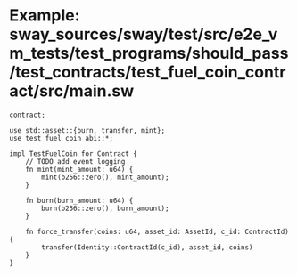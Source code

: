 # Example: sway_sources/sway/test/src/e2e_vm_tests/test_programs/should_pass/test_contracts/test_fuel_coin_contract/src/main.sw

```sway
contract;

use std::asset::{burn, transfer, mint};
use test_fuel_coin_abi::*;

impl TestFuelCoin for Contract {
    // TODO add event logging
    fn mint(mint_amount: u64) {
        mint(b256::zero(), mint_amount);
    }

    fn burn(burn_amount: u64) {
        burn(b256::zero(), burn_amount);
    }

    fn force_transfer(coins: u64, asset_id: AssetId, c_id: ContractId) {
        transfer(Identity::ContractId(c_id), asset_id, coins)
    }
}

```
